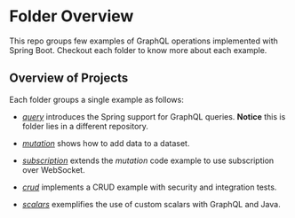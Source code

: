 # Folder Overview
This repo groups few examples of GraphQL operations implemented with Spring Boot. Checkout each folder to know more about each example.

## Overview of Projects
Each folder groups a single example as follows:

- [_query_](query.md) introduces the Spring support for GraphQL queries. **Notice** this is folder lies in a different repository.

- [_mutation_](mutation.md) shows how to add data to a dataset.

- [_subscription_](subscription.md) extends the _mutation_ code example to use subscription over WebSocket.

- [_crud_](crud.md) implements a CRUD example with security and integration tests.

- [_scalars_](scalars.md) exemplifies the use of custom scalars with GraphQL and Java.
